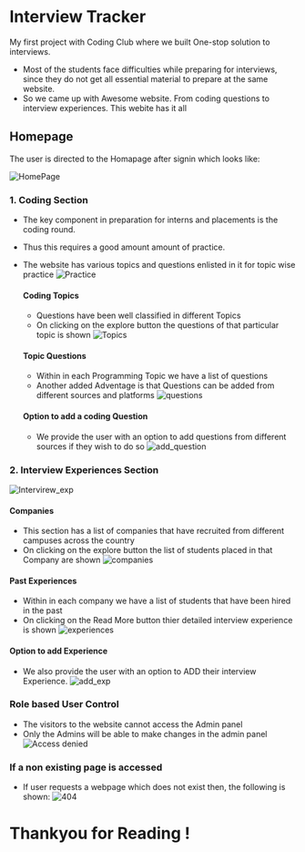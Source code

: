 # Interview Tracker 
My first project with Coding Club where we built One-stop solution to interviews.
* Most of the students face difficulties while preparing for interviews, since they do not get all essential 
  material to prepare at the same website.
* So we came up with Awesome website. From coding questions to interview experiences. This webite has it all

## Homepage
The user is directed to the Homapage after signin which looks like:


![HomePage](https://user-images.githubusercontent.com/68590733/108620870-fd427d00-7454-11eb-83d9-9f673b3a10aa.png)

### 1. Coding Section
* The key component in preparation for interns and placements is the coding round.
* Thus this requires a good amount amount of practice.
* The website has various topics and questions enlisted in it for topic wise practice 
![Practice](https://user-images.githubusercontent.com/68590733/108620896-1f3bff80-7455-11eb-9e80-a1cd799bb240.png)

  #### Coding Topics
  * Questions have been well classified in different Topics
  * On clicking on the explore button the questions of that particular topic is shown
  ![Topics](https://user-images.githubusercontent.com/68590733/108620900-295dfe00-7455-11eb-8eca-41dd59daddc1.png)
  
  #### Topic Questions
  * Within in each Programming Topic we have a list of questions 
  * Another added Adventage is that Questions can be added from different sources and platforms
  ![questions](https://user-images.githubusercontent.com/68590733/108620899-282cd100-7455-11eb-84a2-61e4dde80546.png)


  #### Option to add a coding Question
  * We provide the user with an option to add questions from different sources if they wish to do so
  ![add_question](https://user-images.githubusercontent.com/68590733/108620886-10554d00-7455-11eb-9912-b0166ae4fb23.png)



### 2. Interview Experiences Section
  ![Intervirew_exp](https://user-images.githubusercontent.com/68590733/108620894-19461e80-7455-11eb-94c0-6c5d80dfa9ab.png)

  #### Companies 
  * This section has a list of companies that have recruited from different campuses across the country 
  * On clicking on the explore button the list of students placed in that Company are shown
  ![companies](https://user-images.githubusercontent.com/68590733/108620887-121f1080-7455-11eb-8888-ca926e2c432f.png)

  #### Past Experiences 
  * Within in each company we have a list of students that have been hired in the past
  * On clicking on the Read More button thier detailed interview experience is shown
  ![experiences](https://user-images.githubusercontent.com/68590733/108620888-13503d80-7455-11eb-89c0-d8ac3a093161.png)

  #### Option to add Experience
  * We also provide the user with an option to ADD their interview Experience.
  ![add_exp](https://user-images.githubusercontent.com/68590733/108620883-0c292f80-7455-11eb-8af8-d75e374ab5d3.png)

### Role based User Control
  * The visitors to the website cannot access the Admin panel
  * Only the Admins will be able to make changes in the admin panel
  ![Access denied](https://user-images.githubusercontent.com/68590733/108624247-c2970f80-7469-11eb-9790-d67dc58b82f4.png)

### If a non existing page is accessed
* If user requests a webpage which does not exist then, the following is shown:
![404](https://user-images.githubusercontent.com/68590733/108624880-a1d0b900-746d-11eb-99e0-f050cb8ec364.png)

# Thankyou for Reading !

